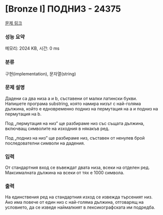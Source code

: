 # [Bronze I] ПОДНИЗ - 24375 

[문제 링크](https://www.acmicpc.net/problem/24375) 

### 성능 요약

메모리: 2024 KB, 시간: 0 ms

### 분류

구현(implementation), 문자열(string)

### 문제 설명

<p>Дадени са два низа a и b, съставени от малки латински букви. Напишете програма substring, която намира низът с най-голяма дължина, който е едновременно подниз на пермутация на a и подниз на пермутация на b.</p>

<p>Под „пермутация на низ” ще разбираме низ със същата дължина, включващ символите на изходния в някакъв ред.</p>

<p>Под „подниз на низ” ще разбираме низ, съставен от ненулев брой последователни символи на дадения.</p>

### 입력 

 <p>От стандартния вход се въвеждат двата низа, всеки на отделен ред. Максималната дължина на всеки от тях е 1000 символа.</p>

### 출력 

 <p>На единствения ред на стандартния изход се извежда търсеният низ. Ако има повече от един низ с най-голяма дължина, отговарящ на условието, да се изведе наймалкият в лексикографската им подредба.</p>

